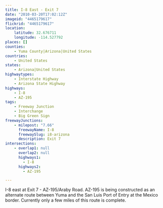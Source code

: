 ```yaml
---
title: I-8 East - Exit 7
date: "2010-03-20T17:02:12Z"
imageid: "4465179617"
flickrid: "4465179617"
location:
    latitude: 32.676711
    longitude: -114.527792
places: []
counties:
    - Yuma County|Arizona|United States
countries:
    - United States
states:
    - Arizona|United States
highwaytypes:
    - Interstate Highway
    - Arizona State Highway
highways:
    - I-8
    - AZ-195
tags:
    - Freeway Junction
    - Interchange
    - Big Green Sign
freewayJunctions:
    - milepost: "7.66"
      freewayName: I-8
      freewaySlug: i8-arizona
      description: Exit 7
intersections:
    - overlap1: null
      overlap2: null
      highways1:
        - I-8
      highways2:
        - AZ-195

---
```

I-8 east at Exit 7 - AZ-195/Araby Road.  AZ-195 is being constructed as an alternate route between Yuma and the San Luis Port of Entry at the Mexico border.  Currently only a few miles of this route is complete.